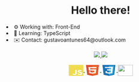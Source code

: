 <h1 align="center">Hello there!</h1>

<div style="padding-left: auto">
   <li>⚙️ Working with: Front-End</li>
   <li>🤔 Learning: TypeScript</li>
   <li>✉️ Contact: gustavoantunes64@outlook.com</li>
</div>

<br/>

<div align="center">
 <a href="http://github.com/GustavoAntunes07">
 <img height"180em" src="https://github-readme-stats.vercel.app/api?username=GustavoAntunes07&show_icons=true&theme=dark&include_all_commits=true&count_private=true"/>
 <img height"180em" src="https://github-readme-stats.vercel.app/api/top-langs/?username=GustavoAntunes07&layout=donut&theme=dark"
</div>

<div align="center" style="display: inline_block"><br>
  <img align="center" height="30" width="40" src="https://raw.githubusercontent.com/devicons/devicon/master/icons/javascript/javascript-plain.svg">
  <img align="center" height="30" width="40" src="https://raw.githubusercontent.com/devicons/devicon/master/icons/html5/html5-original.svg">
  <img align="center" height="30" width="40" src="https://raw.githubusercontent.com/devicons/devicon/master/icons/css3/css3-original.svg">
   <img align="center" height="30" width="40" src="https://cdn.jsdelivr.net/gh/devicons/devicon@latest/icons/react/react-original.svg" /> 
</div>
